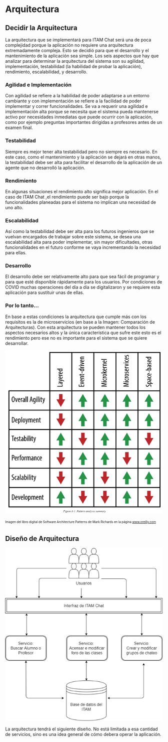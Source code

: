 # Arquitectura
## Decidir la Arquitectura
La arquitectura que se implementará para ITAM Chat será una de poca complejidad porque la aplicación no requiere una arquitectura extremadamente compleja. Esto se decidió para que el desarrollo y el mantenimiento de la aplicación sea simple. Los seis aspectos que hay que analizar para determinar la arquitectura del sistema son su agilidad, implementación, testabilidad (la habilidad de probar la aplicación), rendimiento, escalabilidad, y desarrollo.
### Agilidad e Implementación 
Con agilidad se refiere a la habilidad de poder adaptarse a un entorno cambiante y con implementación se refiere a la facilidad de poder implementar y correr funcionalidades. Se va a requerir una agilidad e implementación alta porque se necesita que el sistema pueda mantenerse activo por necesidades inmediatas que puede ocurrir con la aplicación, como por ejemplo preguntas importantes dirigidas a profesores antes de un examen final.
### Testabilidad 
Siempre es mejor tener alta testabilidad pero no siempre es necesario. En este caso, como el mantenimiento y la aplicación se dejará en otras manos, la testabilidad debe ser alta para facilitar el desarrollo de la aplicación de un agente que no desarrolló la aplicación.
### Rendimiento 
En algunas situaciones el rendimiento alto significa mejor aplicación. En el caso de ITAM Chat ,el rendimiento puede ser bajo porque la funcionalidades planeadas para el sistema no implican una necesidad de uno alto.
### Escalabilidad 
Así como la testabilidad debe ser alta para los futuros ingenieros que se vuelvan encargados de trabajar sobre este sistema, se desea una escalabilidad alta para poder implementar, sin mayor dificultades, otras funcionalidades en el futuro conforme se vaya incrementando la necesidad para ellas.
### Desarrollo
El desarrollo debe ser relativamente alto para que sea fácil de programar y para que esté disponible rápidamente para los usuarios. Por condiciones de COVID muchas operaciones del día a día se digitalizaron y se requiere esta aplicación para sustituir unas de ellas.
### Por lo tanto...
En base a estas condiciones la arquitectura que cumple más con los requisitos es la de microservicios (en base a la Imagen: Comparación de Arquitecturas). Con esta arquitectura se pueden mantener todos los aspectos necesarios altos y la única característica que sufre este esto es el rendimiento pero ese no es importante para el sistema que se quiere desarrollar.

![Comparación de Arquitecturas](imagenes/arquitecturasComp.PNG)

<sub><sup>Imagen del libro digital de Software Architecture Patterns de Mark Richards en la página www.oreilly.com</sup></sub>

## Diseño de Arquitectura
![Diseño de ITAM Chat](imagenes/itamChatArquitectura.png)

La arquitectura tendrá el siguiente diseño. No está limitada a esa cantidad de servicios, sino es una idea general de cómo debera operar la aplicación.
